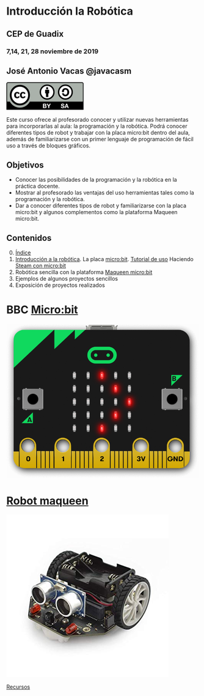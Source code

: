 # Introducción  la Robótica

## CEP de Guadix

### 7,14, 21, 28 noviembre de 2019

## José Antonio Vacas @javacasm

![Licencia CC](./images/Licencia_CC.png)

Este curso ofrece al profesorado conocer y utilizar nuevas herramientas para incorporarlas al aula: la programación y la robótica. Podrá conocer diferentes tipos de robot y trabajar con la placa micro:bit dentro del aula, además de familiarizarse con un primer lenguaje de programación de fácil uso a través de bloques gráficos.

## Objetivos

- Conocer las posibilidades de la programación y la robótica en la práctica docente.
- Mostrar al profesorado las ventajas del uso herramientas tales como la programación y la robótica.
- Dar a conocer diferentes tipos de robot y familiarizarse con la placa micro:bit y algunos complementos como la plataforma Maqueen micro:bit.

## Contenidos

0. [Índice](./Indice.md)
1. [Introducción a la robótica](./IniciacionRobotica.md). 
    La placa [micro:bit](./microbit.md).
    [Tutorial de uso](./tutorial.md) 
    Haciendo [Steam con micro:bit](./STEM.md)
2. Robótica sencilla con la plataforma [Maqueen micro:bit](./MaQueen.md)
3. Ejemplos de algunos proyectos sencillos
4. Exposición de proyectos realizados

# BBC [Micro:bit](./microbit.md)

![micro:bit](./images/redirect_scrolling_bit.gif)

# [Robot maqueen](./MaQueen.md)

![maqueen](./images/maQueen.jpg)

[Recursos](./Recursos.md)




